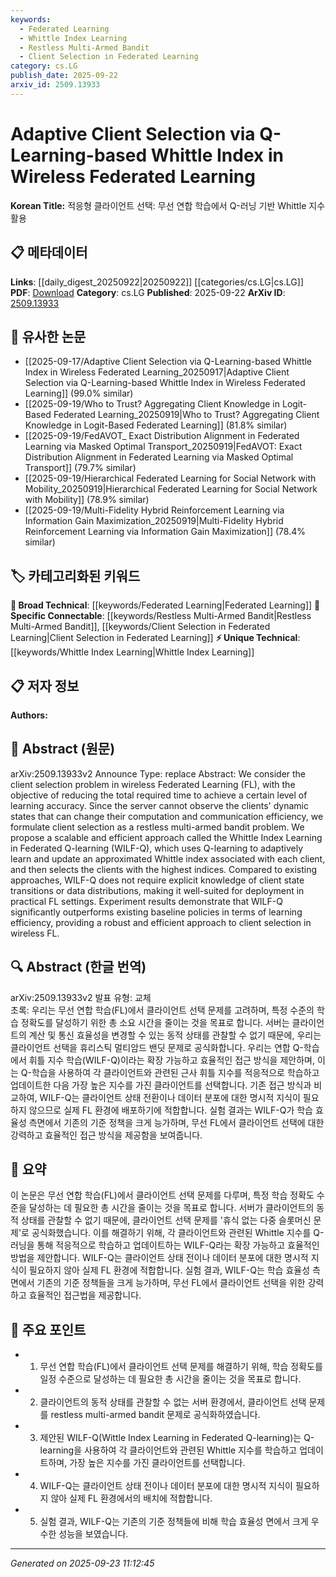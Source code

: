 ```yaml
---
keywords:
  - Federated Learning
  - Whittle Index Learning
  - Restless Multi-Armed Bandit
  - Client Selection in Federated Learning
category: cs.LG
publish_date: 2025-09-22
arxiv_id: 2509.13933
---
```


<!-- KEYWORD_LINKING_METADATA:
{
  "processed_timestamp": "2025-09-23T11:12:45.568017",
  "vocabulary_version": "1.0",
  "selected_keywords": [
    "Federated Learning",
    "Whittle Index Learning",
    "Restless Multi-Armed Bandit",
    "Client Selection in Federated Learning"
  ],
  "rejected_keywords": [],
  "similarity_scores": {
    "Federated Learning": 0.85,
    "Whittle Index Learning": 0.78,
    "Restless Multi-Armed Bandit": 0.82,
    "Client Selection in Federated Learning": 0.8
  },
  "extraction_method": "AI_prompt_based",
  "budget_applied": true,
  "candidates_json": {
    "candidates": [
      {
        "surface": "Federated Learning",
        "canonical": "Federated Learning",
        "aliases": [
          "FL"
        ],
        "category": "broad_technical",
        "rationale": "Federated Learning is a central theme of the paper and connects well with related distributed learning concepts.",
        "novelty_score": 0.45,
        "connectivity_score": 0.88,
        "specificity_score": 0.72,
        "link_intent_score": 0.85
      },
      {
        "surface": "Whittle Index Learning in Federated Q-learning",
        "canonical": "Whittle Index Learning",
        "aliases": [
          "WILF-Q"
        ],
        "category": "unique_technical",
        "rationale": "This is a novel approach introduced in the paper, making it a unique technical contribution.",
        "novelty_score": 0.92,
        "connectivity_score": 0.67,
        "specificity_score": 0.89,
        "link_intent_score": 0.78
      },
      {
        "surface": "Restless Multi-Armed Bandit Problem",
        "canonical": "Restless Multi-Armed Bandit",
        "aliases": [
          "RMAB"
        ],
        "category": "specific_connectable",
        "rationale": "This concept is crucial for understanding the client selection strategy described in the paper.",
        "novelty_score": 0.55,
        "connectivity_score": 0.79,
        "specificity_score": 0.81,
        "link_intent_score": 0.82
      },
      {
        "surface": "Client Selection",
        "canonical": "Client Selection in Federated Learning",
        "aliases": [],
        "category": "specific_connectable",
        "rationale": "Client selection is a key challenge in Federated Learning, directly addressed by the paper.",
        "novelty_score": 0.48,
        "connectivity_score": 0.83,
        "specificity_score": 0.76,
        "link_intent_score": 0.8
      }
    ],
    "ban_list_suggestions": [
      "learning accuracy",
      "baseline policies"
    ]
  },
  "decisions": [
    {
      "candidate_surface": "Federated Learning",
      "resolved_canonical": "Federated Learning",
      "decision": "linked",
      "scores": {
        "novelty": 0.45,
        "connectivity": 0.88,
        "specificity": 0.72,
        "link_intent": 0.85
      }
    },
    {
      "candidate_surface": "Whittle Index Learning in Federated Q-learning",
      "resolved_canonical": "Whittle Index Learning",
      "decision": "linked",
      "scores": {
        "novelty": 0.92,
        "connectivity": 0.67,
        "specificity": 0.89,
        "link_intent": 0.78
      }
    },
    {
      "candidate_surface": "Restless Multi-Armed Bandit Problem",
      "resolved_canonical": "Restless Multi-Armed Bandit",
      "decision": "linked",
      "scores": {
        "novelty": 0.55,
        "connectivity": 0.79,
        "specificity": 0.81,
        "link_intent": 0.82
      }
    },
    {
      "candidate_surface": "Client Selection",
      "resolved_canonical": "Client Selection in Federated Learning",
      "decision": "linked",
      "scores": {
        "novelty": 0.48,
        "connectivity": 0.83,
        "specificity": 0.76,
        "link_intent": 0.8
      }
    }
  ]
}
-->

# Adaptive Client Selection via Q-Learning-based Whittle Index in Wireless Federated Learning

**Korean Title:** 적응형 클라이언트 선택: 무선 연합 학습에서 Q-러닝 기반 Whittle 지수 활용

## 📋 메타데이터

**Links**: [[daily_digest_20250922|20250922]] [[categories/cs.LG|cs.LG]]
**PDF**: [Download](https://arxiv.org/pdf/2509.13933.pdf)
**Category**: cs.LG
**Published**: 2025-09-22
**ArXiv ID**: [2509.13933](https://arxiv.org/abs/2509.13933)

## 🔗 유사한 논문
- [[2025-09-17/Adaptive Client Selection via Q-Learning-based Whittle Index in Wireless Federated Learning_20250917|Adaptive Client Selection via Q-Learning-based Whittle Index in Wireless Federated Learning]] (99.0% similar)
- [[2025-09-19/Who to Trust? Aggregating Client Knowledge in Logit-Based Federated Learning_20250919|Who to Trust? Aggregating Client Knowledge in Logit-Based Federated Learning]] (81.8% similar)
- [[2025-09-19/FedAVOT_ Exact Distribution Alignment in Federated Learning via Masked Optimal Transport_20250919|FedAVOT: Exact Distribution Alignment in Federated Learning via Masked Optimal Transport]] (79.7% similar)
- [[2025-09-19/Hierarchical Federated Learning for Social Network with Mobility_20250919|Hierarchical Federated Learning for Social Network with Mobility]] (78.9% similar)
- [[2025-09-19/Multi-Fidelity Hybrid Reinforcement Learning via Information Gain Maximization_20250919|Multi-Fidelity Hybrid Reinforcement Learning via Information Gain Maximization]] (78.4% similar)

## 🏷️ 카테고리화된 키워드
**🧠 Broad Technical**: [[keywords/Federated Learning|Federated Learning]]
**🔗 Specific Connectable**: [[keywords/Restless Multi-Armed Bandit|Restless Multi-Armed Bandit]], [[keywords/Client Selection in Federated Learning|Client Selection in Federated Learning]]
**⚡ Unique Technical**: [[keywords/Whittle Index Learning|Whittle Index Learning]]

## 📋 저자 정보

**Authors:** 

## 📄 Abstract (원문)

arXiv:2509.13933v2 Announce Type: replace 
Abstract: We consider the client selection problem in wireless Federated Learning (FL), with the objective of reducing the total required time to achieve a certain level of learning accuracy. Since the server cannot observe the clients' dynamic states that can change their computation and communication efficiency, we formulate client selection as a restless multi-armed bandit problem. We propose a scalable and efficient approach called the Whittle Index Learning in Federated Q-learning (WILF-Q), which uses Q-learning to adaptively learn and update an approximated Whittle index associated with each client, and then selects the clients with the highest indices. Compared to existing approaches, WILF-Q does not require explicit knowledge of client state transitions or data distributions, making it well-suited for deployment in practical FL settings. Experiment results demonstrate that WILF-Q significantly outperforms existing baseline policies in terms of learning efficiency, providing a robust and efficient approach to client selection in wireless FL.

## 🔍 Abstract (한글 번역)

arXiv:2509.13933v2 발표 유형: 교체  
초록: 우리는 무선 연합 학습(FL)에서 클라이언트 선택 문제를 고려하며, 특정 수준의 학습 정확도를 달성하기 위한 총 소요 시간을 줄이는 것을 목표로 합니다. 서버는 클라이언트의 계산 및 통신 효율성을 변경할 수 있는 동적 상태를 관찰할 수 없기 때문에, 우리는 클라이언트 선택을 휴리스틱 멀티암드 밴딧 문제로 공식화합니다. 우리는 연합 Q-학습에서 휘틀 지수 학습(WILF-Q)이라는 확장 가능하고 효율적인 접근 방식을 제안하며, 이는 Q-학습을 사용하여 각 클라이언트와 관련된 근사 휘틀 지수를 적응적으로 학습하고 업데이트한 다음 가장 높은 지수를 가진 클라이언트를 선택합니다. 기존 접근 방식과 비교하여, WILF-Q는 클라이언트 상태 전환이나 데이터 분포에 대한 명시적 지식이 필요하지 않으므로 실제 FL 환경에 배포하기에 적합합니다. 실험 결과는 WILF-Q가 학습 효율성 측면에서 기존의 기준 정책을 크게 능가하며, 무선 FL에서 클라이언트 선택에 대한 강력하고 효율적인 접근 방식을 제공함을 보여줍니다.

## 📝 요약

이 논문은 무선 연합 학습(FL)에서 클라이언트 선택 문제를 다루며, 특정 학습 정확도 수준을 달성하는 데 필요한 총 시간을 줄이는 것을 목표로 합니다. 서버가 클라이언트의 동적 상태를 관찰할 수 없기 때문에, 클라이언트 선택 문제를 '휴식 없는 다중 슬롯머신 문제'로 공식화했습니다. 이를 해결하기 위해, 각 클라이언트와 관련된 Whittle 지수를 Q-러닝을 통해 적응적으로 학습하고 업데이트하는 WILF-Q라는 확장 가능하고 효율적인 방법을 제안합니다. WILF-Q는 클라이언트 상태 전이나 데이터 분포에 대한 명시적 지식이 필요하지 않아 실제 FL 환경에 적합합니다. 실험 결과, WILF-Q는 학습 효율성 측면에서 기존의 기준 정책들을 크게 능가하며, 무선 FL에서 클라이언트 선택을 위한 강력하고 효율적인 접근법을 제공합니다.

## 🎯 주요 포인트

- 1. 무선 연합 학습(FL)에서 클라이언트 선택 문제를 해결하기 위해, 학습 정확도를 일정 수준으로 달성하는 데 필요한 총 시간을 줄이는 것을 목표로 합니다.
- 2. 클라이언트의 동적 상태를 관찰할 수 없는 서버 환경에서, 클라이언트 선택 문제를 restless multi-armed bandit 문제로 공식화하였습니다.
- 3. 제안된 WILF-Q(Wittle Index Learning in Federated Q-learning)는 Q-learning을 사용하여 각 클라이언트와 관련된 Whittle 지수를 학습하고 업데이트하며, 가장 높은 지수를 가진 클라이언트를 선택합니다.
- 4. WILF-Q는 클라이언트 상태 전이나 데이터 분포에 대한 명시적 지식이 필요하지 않아 실제 FL 환경에서의 배치에 적합합니다.
- 5. 실험 결과, WILF-Q는 기존의 기준 정책들에 비해 학습 효율성 면에서 크게 우수한 성능을 보였습니다.


---

*Generated on 2025-09-23 11:12:45*